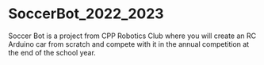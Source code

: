 # SoccerBot_2022_2023
Soccer Bot is a project from CPP Robotics Club where you will create an RC Arduino car from scratch and compete with it in the annual competition at the end of the school year.
